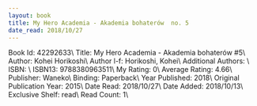 ```yaml
---
layout: book
title: My Hero Academia - Akademia bohaterów  no. 5
date_read: 2018/10/27
---
```


Book Id: 42292633\ 
Title: My Hero Academia - Akademia bohaterów #5\ 
Author: Kohei Horikoshi\ 
Author l-f: Horikoshi, Kohei\ 
Additional Authors: \ 
ISBN: \ 
ISBN13: 9788380963511\ 
My Rating: 0\ 
Average Rating: 4.66\ 
Publisher: Waneko\ 
Binding: Paperback\ 
Year Published: 2018\ 
Original Publication Year: 2015\ 
Date Read: 2018/10/27\ 
Date Added: 2018/10/13\ 
Exclusive Shelf: read\ 
Read Count: 1\ 

